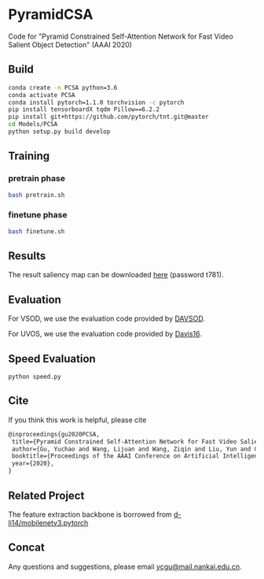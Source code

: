 # PyramidCSA

Code for "Pyramid Constrained Self-Attention Network for Fast Video Salient Object Detection" (AAAI 2020)

## Build

```bash
conda create -n PCSA python=3.6
conda activate PCSA
conda install pytorch=1.1.0 torchvision -c pytorch
pip install tensorboardX tqdm Pillow==6.2.2
pip install git+https://github.com/pytorch/tnt.git@master
cd Models/PCSA
python setup.py build develop
```

## Training

### pretrain phase
```bash
bash pretrain.sh
```
### finetune phase
```bash
bash finetune.sh
```

## Results
The result saliency map can be downloaded [here](https://pan.baidu.com/s/1bktiBwBUprIpfstK9fDehg) (password t781).

## Evaluation
For VSOD, we use the evaluation code provided by [DAVSOD](https://github.com/DengPingFan/DAVSOD).

For UVOS, we use the evaluation code provided by [Davis16](https://github.com/fperazzi/davis).

## Speed Evaluation
```python3
python speed.py
```

## Cite
If you think this work is helpful, please cite
```latex
@inproceedings{gu2020PCSA,
 title={Pyramid Constrained Self-Attention Network for Fast Video Salient Object Detection},
 author={Gu, Yuchao and Wang, Lijuan and Wang, Ziqin and Liu, Yun and Cheng, Ming-Ming and Lu, Shao-Ping},
 booktitle={Proceedings of the AAAI Conference on Artificial Intelligence},
 year={2020},
}
```

## Related Project
The feature extraction backbone is borrowed from [d-li14/mobilenetv3.pytorch](https://github.com/d-li14/mobilenetv3.pytorch)

## Concat
Any questions and suggestions, please email [ycgu@mail.nankai.edu.cn](ycgu@mail.nankai.edu.cn).
